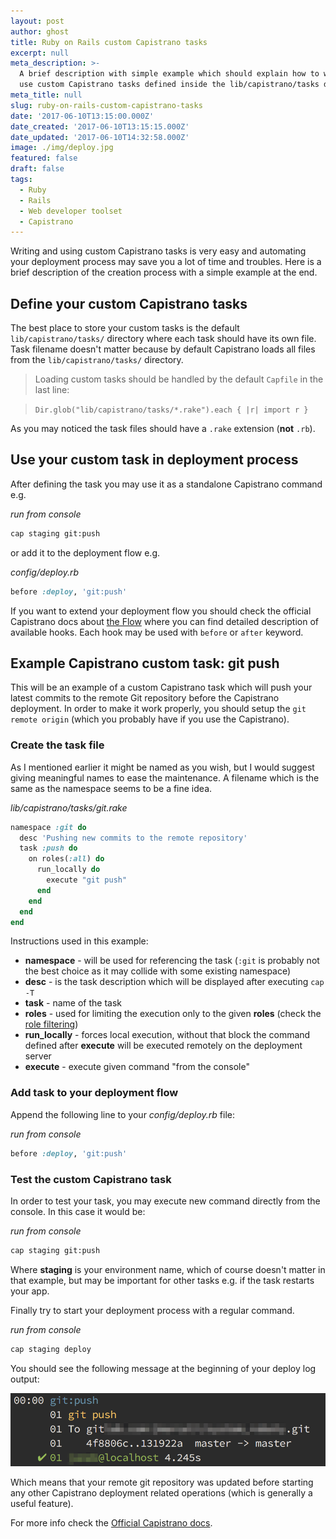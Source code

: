 ```yaml
---
layout: post
author: ghost
title: Ruby on Rails custom Capistrano tasks
excerpt: null
meta_description: >-
  A brief description with simple example which should explain how to write and
  use custom Capistrano tasks defined inside the lib/capistrano/tasks directory.
meta_title: null
slug: ruby-on-rails-custom-capistrano-tasks
date: '2017-06-10T13:15:00.000Z'
date_created: '2017-06-10T13:15:15.000Z'
date_updated: '2017-06-10T14:32:58.000Z'
image: ./img/deploy.jpg
featured: false
draft: false
tags:
  - Ruby
  - Rails
  - Web developer toolset
  - Capistrano
---
```

Writing and using custom Capistrano tasks is very easy and automating your deployment process may save you a lot of time and troubles. Here is a brief description of the creation process with a simple example at the end.

## Define your custom Capistrano tasks

The best place to store your custom tasks is the default `lib/capistrano/tasks/` directory where each task should have its own file. Task filename doesn't matter because by default Capistrano loads all files from the `lib/capistrano/tasks/` directory.

> Loading custom tasks should be handled by the default `Capfile` in the last line:

>`Dir.glob("lib/capistrano/tasks/*.rake").each { |r| import r }`

As you may noticed the task files should have a `.rake` extension (**not** `.rb`).

## Use your custom task in deployment process

After defining the task you may use it as a standalone Capistrano command e.g.

*run from console*
```bash
cap staging git:push
```
or add it to the deployment flow e.g.

*config/deploy.rb*
```ruby
before :deploy, 'git:push'
```
If you want to extend your deployment flow you should check the official Capistrano docs about [the Flow](http://capistranorb.com/documentation/getting-started/flow/) where you can find detailed description of available hooks. Each hook may be used with `before` or `after` keyword.

## Example Capistrano custom task: git push
This will be an example of a custom Capistrano task which will push your latest commits to the remote Git repository before the Capistrano deployment. In order to make it work properly, you should setup the `git remote origin` (which you probably have if you use the Capistrano).

### Create the task file
As I mentioned earlier it might be named as you wish, but I would suggest giving meaningful names to ease the maintenance. A filename which is the same as the namespace seems to be a fine idea.

*lib/capistrano/tasks/git.rake*
```ruby
namespace :git do
  desc 'Pushing new commits to the remote repository'
  task :push do
    on roles(:all) do
      run_locally do
        execute "git push"
      end
    end
  end
end
```

Instructions used in this example:

- **namespace** - will be used for referencing the task (`:git` is probably not the best choice as it may collide with some existing namespace)
- **desc** - is the task description which will be displayed after executing `cap -T`
- **task** - name of the task
- **roles** - used for limiting the execution only to the given **roles** (check the [role filtering](http://capistranorb.com/documentation/advanced-features/role-filtering/))
- **run_locally** - forces local execution, without that block the command defined after **execute** will be executed remotely on the deployment server
- **execute** - execute given command "from the console"

### Add task to your deployment flow
Append the following line to your *config/deploy.rb* file:

*run from console*
```ruby
before :deploy, 'git:push'
```

### Test the custom Capistrano task
In order to test your task, you may execute new command directly from the console. In this case it would be:

*run from console*
```bash
cap staging git:push
```

Where **staging** is your environment name, which of course doesn't matter in that example, but may be important for other tasks e.g. if the task restarts your app.

Finally try to start your deployment process with a regular command.

*run from console*
```bash
cap staging deploy
```

You should see the following message at the beginning of your deploy log output:

![Capistrano custom deployment task](./img/capistrano_custom_deployment_task.png)

Which means that your remote git repository was updated before starting any other Capistrano deployment related operations (which is generally a useful feature).


For more info check the [Official Capistrano docs](http://capistranorb.com/).
